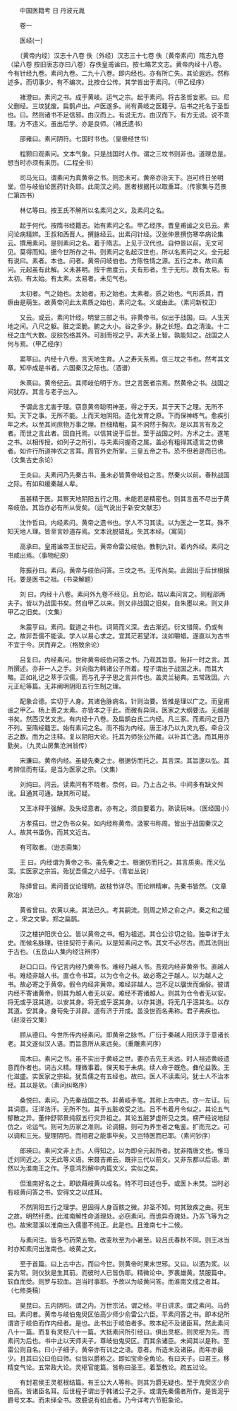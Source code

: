 <!-- { "loadSidebar": true } -->


　　中国医籍考 日 丹波元胤

　　卷一

　　医经(一)

　　〔黄帝内经〕汉志十八卷 佚〔外经〕汉志三十七卷 佚〔黄帝素问〕隋志九卷（梁八卷 按旧唐志亦曰八卷）存佚皇甫谧曰。按七略艺文志。黄帝内经十八卷。今有针经九卷。素问九卷。二九十八卷。即内经也。亦有所亡失。其论遐远。然称述多。而切事少。有不编次。比按仓公传。其学皆出于素问。（甲乙经序）

　　褚澄曰。素问之书。成于黄岐。运气之宗。起于素问。将古圣哲妄邪。曰。尼父删经。三坟犹废。扁鹊卢出。卢医遂多。尚有黄岐之医籍乎。后书之托名于圣哲也。曰。然则诸书不足信邪。由汉而上。有说无方。由汉而下。有方无说。说不乖理。方不违义。虽出后学。亦是良师。（褚氏遗书）

　　邵雍曰。素问阴符。七国时书也。（皇极经世书）

　　程颢曰观素问。文本气象。只是战国时人作。谓之三坟书则非也。道理总是。想当时亦须有来历。（二程全书）

　　司马光曰。谓素问为真黄帝之书。则恐未可。黄帝亦治天下。岂可终日坐明堂。但与岐伯论医药针灸耶。此周汉之间。医者根据托以取重耳。（传家集与范景仁第四书）

　　林亿等曰。按王氏不解所以名素问之义。及素问之名。

　　起于何代。按隋书经籍志。始有素问之名。甲乙经序。晋皇甫谧之文已云。素问论病精辨。王叔和西晋人。撰脉经云。出素问针经。汉张仲景撰伤寒卒病论集云。撰用素问。是则素问之名。着于隋志。上见于汉代也。自仲景以前。无文可见。莫得而知。据今世所存之书。则素问之名起汉世也，所以名素问之义。全元起有说曰。素者。本也。问者。黄帝问岐伯也。方陈性情之源。五行之本。故曰素问。元起虽有此解。义未甚明。按干凿度云。夫有形者。生于无形。故有太易。有太初。有太始。有太素。太易者。未见气也。

　　太初者。气之始也。太始者。形之始也。太素者。质之始也。气形质具，而 瘵由是萌生。故黄帝问此太素质之始也，素问之名。义或由此。（素问新校正）

　　又云。或云。素问针经。明堂三部之书。非黄帝书。似出于战国。曰。人生天地之间。八尺之躯。脏之坚脆。腑之大小。谷之多少。脉之长短。血之清浊。十二经之血气大数。皮肤包络其外。可剖而视之乎。非大圣上智。孰能知之。战国之人何与焉。（甲乙经序）

　　窦苹曰。内经十八卷。言天地生育。人之寿夭系焉。信三坟之书也。然考其文章。知卒成是书者。六国秦汉之际也。（酒谱）

　　朱熹曰。黄帝纪云。其师岐伯明于方。世之言医者宗焉。然黄帝之书。战国之间犹存。其言与老子出入。

　　予谓此言尤害于理。窃意黄帝聪明神圣。得之于天。其于天下之理。无所不知。天下之事。无所不能。上而天地阴阳。造化发育之原。下而保神练气。愈疾引年之术。以至其间庶物万事之理。巨细精粗。莫不洞然于胸次。是以其言有及之者。而世之言此者。因自托焉。以信其说于后世。至于战国之时。方术之士。遂笔之书。以相传授。如列子之所引。与夫素问握奇之属。盖必有粗得其遗言之仿佛者。如许行所道神农之言耳。周官外史所掌。三皇五帝之书。恐不但若是而已也。（文集古史余论）

　　王炎曰。夫素问乃先秦古书。虽未必皆黄帝岐伯之言。然秦火以前。春秋战国之际。有如和缓秦越人辈。

　　虽甚精于医。其察天地阴阳五行之用。未能若是精密也。则其言虽不尽出于黄帝岐伯。其旨亦必有所从受矣。（运气说出于新安文献志）

　　沈作哲曰。内经素问。黄帝之遗书也。学人不习其读。以为医之一艺耳。殊不知天地人理。皆至言妙道存焉。文本讹脱错乱。失其本经。（寓简）

　　高承曰。皇甫谧帝王世纪云。黄帝命雷公岐伯。教制九针。着内外经。素问之书咸出焉。（事物纪原）

　　陈振孙曰。素问。黄帝与岐伯问答。三坟之书。无传尚矣。此固出于后世根据托。要是医书之祖。（书录解题）

　　刘 曰。内经十八卷。素问外九卷不经见。且勿论。姑以素问言之。则程邵两夫子。皆以为战国书矣。然自甲乙以来。则又非战国之旧矣。自朱墨以来。则又非甲乙之旧矣。（文集）

　　朱震亨曰。素问。载道之书也。词简而义深。去古渐远。衍文错简。仍或有之。故非吾儒不能读。学人以易心求之。宜其茫若望洋。淡如嚼蜡。遂直以为古书不宜于今。厌而弃之。（格致余论）

　　吕复曰。内经素问。世称黄帝岐伯问答之书。乃观其旨意。殆非一时之言。其所撰述。亦非一人之手。刘向指为韩诸公子所着。程子谓出于战国之末。而其大略。正如礼记之萃于汉儒。而与孔子子思之言并传也。盖灵兰秘典。五常政因。六元正纪等篇。无非阐明阴阳五行生制之理。

　　配象合德。实切于人身。其诸色脉病名。针则治要。皆推是理以广之。而皇甫谧之甲乙。杨上善之太素。亦皆本之于此。而微有异同。医家之大纲要法。无越是书矣。然西汉艺文志。有内经十八卷。及扁鹊白氏二内经。凡三家。而素问之目乃不列。至隋经籍志。始有素问之名。而不指为内经。唐王冰乃以九灵九卷。牵合汉志之数。而为之注释。复以阴阳大论。托其为师张公所藏。以补其亡逸。而其用亦勤矣。（九灵山房集沧洲翁传）

　　宋濂曰。黄帝内经。虽疑先秦之士。根据仿而托之。其言深。其旨邃以弘。其考辨信而有征。是当为医家之宗。（文集）

　　刘纯曰。问云。读素问有不晓者。奈何。曰。乃上古之书。中间多有缺文舛讹。且通其可通。缺其所可疑。

　　又王冰释于强解。及失经意者。亦有之。须自要着力。熟读玩味。（医经国小）

　　方孝孺曰。世之伪书众矣。如内经称黄帝。汲冢书称周。皆出于战国秦汉之人。故其书虽伪。而其文近古。

　　有可取者。（逊志斋集）

　　王 曰。内经谓为黄帝之书。虽先秦之士。根据仿而托之。其言质奥。而义弘深。实医家之宗旨。殆犹吾儒之六经乎。（青岩丛说）

　　陈绎曾曰。素问善议论理明。故枝节详尽。而论辨精审。先秦书皆然。（文章欧冶）

　　黄省曾曰。农黄以来。其法已久。考其嗣流。则周之矫之俞之卢。秦之和之缓之 。宋之文挚。郑之扁鹊。

　　汉之楼护阳庆仓公。皆以黄帝之书。相为祖述。其仓公诊切之验。独幸详于太史。而候名脉理。往往契符于素问。以是知素问之书。其文不必尽古。而其法则出于古也。（五岳山人集内经注辨序）

　　赵口口曰。传记言内经乃黄帝书。难经乃越人书。吾观内经非黄帝书。直越人书。难经非越人书。直仓令书耳。以为仓令之书。故必寄之于越人。以为越人之书。故必寄之于黄帝。假令内经非黄帝。难经非越人。岂不足以牖世而煽俗。彼谓内经不寄诸黄帝。则其为越人者无以安。难经不寄诸越人。则其为仓令者无以安。将无或乎泯其道。以安其身。将无或乎泯其身。以存其道。将无几乎泯其名。以存其道。安其身。身苟免于非辟。道有济于开成。虽没世而名弗称。君子弗疾也。（赵浚谷文集）

　　顾从德曰。今世所传内经素问。即黄帝之脉书。广衍于秦越人阳庆淳于意诸长老。其文遂似汉人语。而旨意所从来远矣。（重雕素问序）

　　周木曰。素问之书。虽不实出于黄岐之世。要亦去先王未远。时人祖述黄岐遗意而作者也。词古义精。理微事着。保天和于未病。续人命于既危。彝伦益敦。王化滋盛。实医家之宗祖。犹吾儒之有五经也。故曰。医人不读素问。犹士人不治本经。其以是欤。（素问纠略序）

　　桑悦曰。素问。乃先秦战国之书。非黄岐手笔。其称上古中古。亦一左证。玩其词意。汪洋浩汗。无所不包。其于五脏收受之法。吕不韦着月令似之。其论五气郁散之异。董仲舒郭景纯叙五行灾异祖之。其论五脏梦虚所见之类。楞严经说地狱仿之。论运气。则可为历家之准则。论调摄。则可为养生者之龟鉴。扩而充之。可以调和三光。燮理阴阳。而相君之能事毕矣。又岂特医而已耶。（素问钞序）

　　郎瑛曰。素问文非上古。人得知之。以为即全元起所者。犹非隋唐文也。惟马迁刘同近之。又无此等义语。宋聂吉甫云。既非三代以前文。又非东都以后语。断然以为淮南王之作。予意鸿烈解中内篇文义。实似之矣。

　　但淮南好名之士。即欲藉岐黄以成名。特不可曰述也乎。或医卜未焚。当时必有岐黄问答之书。安得文之以成耳。

　　不然阴阳五行之理学。思固得人身百骸之微。非圣不知。何其致疾之由。死生之故。明然纤悉。此淮南解性命道理处。必窃素问。而诡异奇瑰处。乃苏飞等为之也。故宋潜溪以淮南出入儒墨不纯正。此是也。且淮南七十二候。

　　与素问注。皆多芍药荣五物。改麦秋至为小暑至。较吕氏春秋不同。则王冰当时亦知素问出淮南也。岐黄之文。

　　至于首篇。曰上古中古。而曰今世。则黄帝时果末世邪。又曰。以酒为浆。以妄为常。则仪狄是生其前。而彼时人已皆伪耶。精微论中。罗裹雄黄。禁服篇中。软血而受。则罗与软血。岂当时事耶。予故以为岐黄问答。而淮南文成之者耳。（七修类稿）

　　昊昆曰。五内阴阳。谓之内。万世宗法。谓之经。平日讲求。谓之素问。马莳曰。素问者。黄帝与岐伯鬼臾区伯高少师少俞雷公六臣。平素问答之书。即本纪所谓咨于岐伯而作内经者。是也。此书出于岐伯者多。故本纪不及诸臣耳。然此素问八十一篇。而复有灵枢八十一篇。大抵素问所引经曰。俱出灵枢。则灵枢为先。而素问为后也。书中止以天师夫子。尊岐伯鬼臾区。而其余诸臣。未闻其以是称。至雷公则自名。曰小子细子。黄帝亦有训之之语。意者。所造未及诸臣。而年亦最少。且其曰公曰伯曰师。似皆以爵称之。即如宝命全角论。有曰天子。曰君王。移精变气论。五常政大论。灵枢官能篇。皆称曰圣王。着至教论。疏五过论。

　　有封君侯王灵枢根结篇。有王公大人等称。则其为爵无疑也。至于鬼臾区少俞伯高。皆诸臣名耳。后世程子谓出于韩诸公子之手。或谓先秦儒者所作。是皆泥乎爵号文本。而未绎全书。故臆说有如此者。乃今详考六节脏象论。

